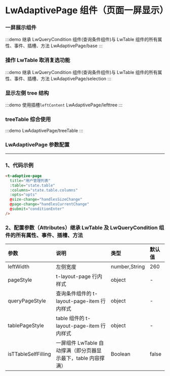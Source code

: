 # LwAdaptivePage 组件（页面一屏显示）

### 一屏展示组件

:::demo 继承 LwQueryCondition 组件(查询条件组件)与 LwTable 组件的所有属性、事件、插槽、方法
LwAdaptivePage/base
:::

### 操作 LwTable 取消复选功能

:::demo 继承 LwQueryCondition 组件(查询条件组件)与 LwTable 组件的所有属性、事件、插槽、方法
LwAdaptivePage/selection
:::

### 显示左侧 tree 结构

:::demo 使用插槽`leftContent`
LwAdaptivePage/lefttree
:::

### treeTable 综合使用

:::demo
LwAdaptivePage/treeTable
:::

### LwAdaptivePage 参数配置

---

### 1、代码示例

```html
<t-adaptive-page
  title="用户管理列表"
  :table="state.table"
  :columns="state.table.columns"
  :opts="opts"
  @size-change="handlesSizeChange"
  @page-change="handlesCurrentChange"
  @submit="conditionEnter"
/>
```

### 2、配置参数（Attributes）继承 LwTable 及 LwQueryCondition 组件的所有属性、事件、插槽、方法

| 参数                | 说明                                                         | 类型          | 默认值 |
| :------------------ | :----------------------------------------------------------- | :------------ | :----- |
| leftWidth           | 左侧宽度                                                     | number,String | 260    |
| pageStyle           | t-layout-page 行内样式                                       | object        | -      |
| queryPageStyle      | 查询条件组件的 t-layout-page-item 行内样式                   | object        | -      |
| tablePageStyle      | table 组件的 t-layout-page-item 行内样式                     | object        | -      |
| isTTableSelfFilling | 一屏组件 LwTable 自动撑满（即分页器显示最下，table 内容撑满） | Boolean       | false  |
